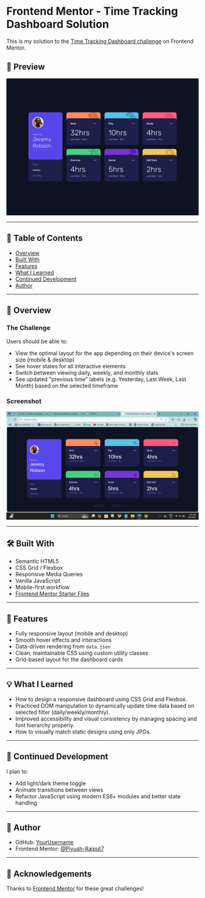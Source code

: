 # Frontend Mentor - Time Tracking Dashboard Solution

This is my solution to the [Time Tracking Dashboard challenge](https://time-trackingdashboards.netlify.app/) on Frontend Mentor.

## 📸 Preview

![Design preview](./design/desktop-design.jpg)

---

## 📌 Table of Contents

- [Overview](#overview)
- [Built With](#built-with)
- [Features](#features)
- [What I Learned](#what-i-learned)
- [Continued Development](#continued-development)
- [Author](#author)

---

## 🧠 Overview

### The Challenge

Users should be able to:

- View the optimal layout for the app depending on their device's screen size (mobile & desktop)
- See hover states for all interactive elements
- Switch between viewing daily, weekly, and monthly stats
- See updated "previous time" labels (e.g. Yesterday, Last Week, Last Month) based on the selected timeframe

### Screenshot

![Final Screenshot](./screenshot.png)

---

## 🛠️ Built With

- Semantic HTML5
- CSS Grid / Flexbox
- Responsive Media Queries
- Vanilla JavaScript
- Mobile-first workflow
- [Frontend Mentor Starter Files](https://www.frontendmentor.io)

---

## 🎯 Features

- Fully responsive layout (mobile and desktop)
- Smooth hover effects and interactions
- Data-driven rendering from `data.json`
- Clean, maintainable CSS using custom utility classes
- Grid-based layout for the dashboard cards

---

## 💡 What I Learned

- How to design a responsive dashboard using CSS Grid and Flexbox.
- Practiced DOM manipulation to dynamically update time data based on selected filter (daily/weekly/monthly).
- Improved accessibility and visual consistency by managing spacing and font hierarchy properly.
- How to visually match static designs using only JPGs.

---

## 🚧 Continued Development

I plan to:

- Add light/dark theme toggle
- Animate transitions between views
- Refactor JavaScript using modern ES6+ modules and better state handling

---

## 👤 Author

- GitHub: [YourUsername](https://github.com/Piyush-Rajput7)
- Frontend Mentor: [@Piyush-Rajput7](https://www.frontendmentor.io/profile/@Piyush-Rajput7)

---

## 🎉 Acknowledgements

Thanks to [Frontend Mentor](https://www.frontendmentor.io) for these great challenges!


